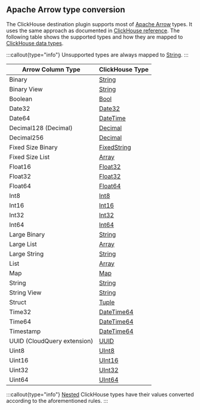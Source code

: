 ## Apache Arrow type conversion

The ClickHouse destination plugin supports most of [Apache Arrow](https://arrow.apache.org/docs/index.html) types.
It uses the same approach as documented
in [ClickHouse reference](https://clickhouse.com/docs/en/sql-reference/formats#data-format-arrow).
The following table shows the supported types and how they are mapped
to [ClickHouse data types](https://clickhouse.com/docs/en/sql-reference/data-types).

:::callout{type="info"}
Unsupported types are always mapped to [String](https://clickhouse.com/docs/en/sql-reference/data-types/string).
:::

<!-- vale off -->

| Arrow Column Type           | ClickHouse Type                                                                    |
|-----------------------------|------------------------------------------------------------------------------------|
| Binary                      | [String](https://clickhouse.com/docs/en/sql-reference/data-types/string)           |
| Binary View                 | [String](https://clickhouse.com/docs/en/sql-reference/data-types/string)           |
| Boolean                     | [Bool](https://clickhouse.com/docs/en/sql-reference/data-types/boolean)            |
| Date32                      | [Date32](https://clickhouse.com/docs/en/sql-reference/data-types/date32)           |
| Date64                      | [DateTime](https://clickhouse.com/docs/en/sql-reference/data-types/datetime)       |
| Decimal128 (Decimal)        | [Decimal](https://clickhouse.com/docs/en/sql-reference/data-types/decimal)         |
| Decimal256                  | [Decimal](https://clickhouse.com/docs/en/sql-reference/data-types/decimal)         |
| Fixed Size Binary           | [FixedString](https://clickhouse.com/docs/en/sql-reference/data-types/fixedstring) |
| Fixed Size List             | [Array](https://clickhouse.com/docs/en/sql-reference/data-types/array)             |
| Float16                     | [Float32](https://clickhouse.com/docs/en/sql-reference/data-types/float)           |
| Float32                     | [Float32](https://clickhouse.com/docs/en/sql-reference/data-types/float)           |
| Float64                     | [Float64](https://clickhouse.com/docs/en/sql-reference/data-types/float)           |
| Int8                        | [Int8](https://clickhouse.com/docs/en/sql-reference/data-types/int-uint)           |
| Int16                       | [Int16](https://clickhouse.com/docs/en/sql-reference/data-types/int-uint)          |
| Int32                       | [Int32](https://clickhouse.com/docs/en/sql-reference/data-types/int-uint)          |
| Int64                       | [Int64](https://clickhouse.com/docs/en/sql-reference/data-types/int-uint)          |
| Large Binary                | [String](https://clickhouse.com/docs/en/sql-reference/data-types/string)           |
| Large List                  | [Array](https://clickhouse.com/docs/en/sql-reference/data-types/array)             |
| Large String                | [String](https://clickhouse.com/docs/en/sql-reference/data-types/string)           |
| List                        | [Array](https://clickhouse.com/docs/en/sql-reference/data-types/array)             |
| Map                         | [Map](https://clickhouse.com/docs/en/sql-reference/data-types/map)                 |
| String                      | [String](https://clickhouse.com/docs/en/sql-reference/data-types/string)           |
| String View                 | [String](https://clickhouse.com/docs/en/sql-reference/data-types/string)           |
| Struct                      | [Tuple](https://clickhouse.com/docs/en/sql-reference/data-types/tuple)             |
| Time32                      | [DateTime64](https://clickhouse.com/docs/en/sql-reference/data-types/datetime64)   |
| Time64                      | [DateTime64](https://clickhouse.com/docs/en/sql-reference/data-types/datetime64)   |
| Timestamp                   | [DateTime64](https://clickhouse.com/docs/en/sql-reference/data-types/datetime64)   |
| UUID (CloudQuery extension) | [UUID](https://clickhouse.com/docs/en/sql-reference/data-types/uuid)               |
| Uint8                       | [UInt8](https://clickhouse.com/docs/en/sql-reference/data-types/int-uint)          |
| Uint16                      | [UInt16](https://clickhouse.com/docs/en/sql-reference/data-types/int-uint)         |
| Uint32                      | [UInt32](https://clickhouse.com/docs/en/sql-reference/data-types/int-uint)         |
| Uint64                      | [UInt64](https://clickhouse.com/docs/en/sql-reference/data-types/int-uint)         |

<!-- vale on -->

:::callout{type="info"}
[Nested](https://clickhouse.com/docs/en/sql-reference/data-types/nested-data-structures/nested) ClickHouse types have their values converted according to the aforementioned rules.
:::

